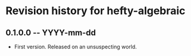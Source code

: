 # Revision history for hefty-algebraic

## 0.1.0.0 -- YYYY-mm-dd

* First version. Released on an unsuspecting world.
